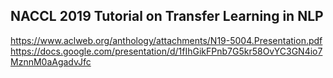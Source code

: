 ## NACCL 2019 Tutorial on Transfer Learning in NLP

https://www.aclweb.org/anthology/attachments/N19-5004.Presentation.pdf
https://docs.google.com/presentation/d/1fIhGikFPnb7G5kr58OvYC3GN4io7MznnM0aAgadvJfc
